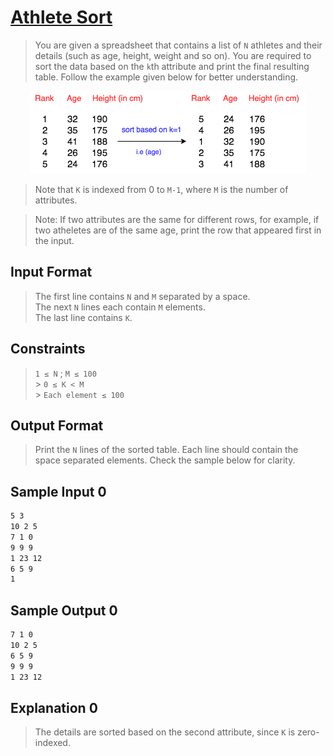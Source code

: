 # **[Athlete Sort](https://www.hackerrank.com/contests/pythonist/challenges/python-sort-sort/problem)**

  <input type="hidden" id="naderly" name="Writen by: Ahmed Nader" value="https://github.com/naderly">

> You are given a spreadsheet that contains a list of `N` athletes and their details (such as age, height, weight and so on). You are required to sort the data based on the `k`th attribute and print the final resulting table. Follow the example given below for better understanding.

<p align="center">
  <img src="./images/table.png" />
</p>

> Note that `K` is indexed from 0 to `M-1`, where `M` is the number of attributes. <br>

> Note: If two attributes are the same for different rows, for example, if two atheletes are of the same age, print the row that appeared first in the input.

## Input Format

> The first line contains `N` and `M` separated by a space.<br>
> The next `N` lines each contain `M` elements.<br>
> The last line contains `K`.

## Constraints

> `1 ≤ N` ; `M ≤ 100` <br> > `0 ≤ K < M` <br> > `Each element ≤ 100`

## Output Format

> Print the `N` lines of the sorted table. Each line should contain the space separated elements. Check the sample below for clarity.

## Sample Input 0

```sh
5 3
10 2 5
7 1 0
9 9 9
1 23 12
6 5 9
1
```

## Sample Output 0

```sh
7 1 0
10 2 5
6 5 9
9 9 9
1 23 12
```

## Explanation 0

> The details are sorted based on the second attribute, since `K` is zero-indexed.
